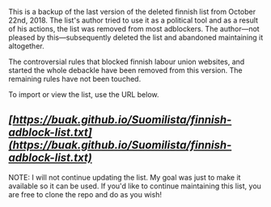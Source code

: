 
This is a backup of the last version of the deleted finnish list from October 22nd, 2018.
The list's author tried to use it as a political tool and as a result of his actions, the list was removed from most adblockers. The author—not pleased by this—subsequently deleted the list and abandoned maintaining it altogether.

The controversial rules that blocked finnish labour union websites, and started the whole debackle have been removed from this version. The remaining rules have not been touched.

To import or view the list, use the URL below.
## *[https://buak.github.io/Suomilista/finnish-adblock-list.txt](https://buak.github.io/Suomilista/finnish-adblock-list.txt)*

NOTE: I will not continue updating the list. My goal was just to make it available so it can be used. If you'd like to continue maintaining this list, you are free to clone the repo and do as you wish!
